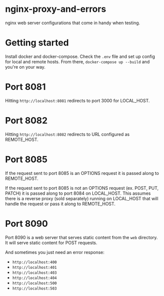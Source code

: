 # nginx-proxy-and-errors
nginx web server configurations that come in handy when testing.

# Getting started
Install docker and docker-compose. Check the `.env` file and set up config for local and remote hosts. From there, `docker-compose up --build` and you're on your way.

# Port 8081
Hitting `http://localhost:8081` redirects to port 3000 for LOCAL_HOST.

# Port 8082
Hitting `http://localhost:8082` redirects to URL configured as REMOTE_HOST.

# Port 8085
If the request sent to port 8085 is an OPTIONS request it is passed along to REMOTE_HOST.

If the request sent to port 8085 is not an OPTIONS request (ex. POST, PUT, PATCH) it is passed along to port 8084 on LOCAL_HOST. This assumes there is a reverse proxy (sold separately) running on LOCAL_HOST that will handle the request or pass it along to REMOTE_HOST.

# Port 8090
Port 8090 is a web server that serves static content from the `web` directory. It will serve static content for POST requests.

And sometimes you just need an error response:
* `http://localhost:400`
* `http://localhost:401`
* `http://localhost:403`
* `http://localhost:404`
* `http://localhost:500`
* `http://localhost:503`
